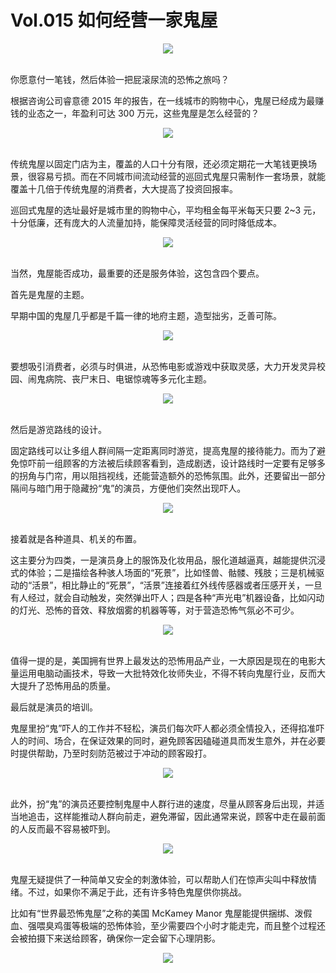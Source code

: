 # Vol.015 如何经营一家鬼屋

<div align=center>
            <img src="https://cdn.jsdelivr.net/gh/XxLittleCxX/paperclip-static/015/1.gif">
          </div>
          <br />

你愿意付一笔钱，然后体验一把屁滚尿流的恐怖之旅吗？

根据咨询公司睿意德 2015 年的报告，在一线城市的购物中心，鬼屋已经成为最赚钱的业态之一，年盈利可达 300 万元，这些鬼屋是怎么经营的？

<div align=center>
            <img src="https://cdn.jsdelivr.net/gh/XxLittleCxX/paperclip-static/015/2.png">
          </div>
          <br />

传统鬼屋以固定门店为主，覆盖的人口十分有限，还必须定期花一大笔钱更换场景，很容易亏损。而在不同城市间流动经营的巡回式鬼屋只需制作一套场景，就能覆盖十几倍于传统鬼屋的消费者，大大提高了投资回报率。

巡回式鬼屋的选址最好是城市里的购物中心，平均租金每平米每天只要 2~3 元，十分低廉，还有庞大的人流量加持，能保障灵活经营的同时降低成本。

<div align=center>
            <img src="https://cdn.jsdelivr.net/gh/XxLittleCxX/paperclip-static/015/3.gif">
          </div>
          <br />

当然，鬼屋能否成功，最重要的还是服务体验，这包含四个要点。

首先是鬼屋的主题。

早期中国的鬼屋几乎都是千篇一律的地府主题，造型拙劣，乏善可陈。

<div align=center>
            <img src="https://cdn.jsdelivr.net/gh/XxLittleCxX/paperclip-static/015/4.gif">
          </div>
          <br />

要想吸引消费者，必须与时俱进，从恐怖电影或游戏中获取灵感，大力开发灵异校园、闹鬼病院、丧尸末日、电锯惊魂等多元化主题。

<div align=center>
            <img src="https://cdn.jsdelivr.net/gh/XxLittleCxX/paperclip-static/015/5.gif">
          </div>
          <br />

然后是游览路线的设计。

固定路线可以让多组人群间隔一定距离同时游览，提高鬼屋的接待能力。而为了避免惊吓前一组顾客的方法被后续顾客看到，造成剧透，设计路线时一定要有足够多的拐角与门帘，用以阻挡视线，还能营造额外的恐怖氛围。此外，还要留出一部分隔间与暗门用于隐藏扮“鬼”的演员，方便他们突然出现吓人。

<div align=center>
            <img src="https://cdn.jsdelivr.net/gh/XxLittleCxX/paperclip-static/015/6.gif">
          </div>
          <br />

接着就是各种道具、机关的布置。

这主要分为四类，一是演员身上的服饰及化妆用品，服化道越逼真，越能提供沉浸式的体验；二是描绘各种骇人场面的“死景”，比如怪兽、骷髅、残肢；三是机械驱动的“活景”，相比静止的“死景”，“活景”连接着红外线传感器或者压感开关，一旦有人经过，就会自动触发，突然弹出吓人；四是各种“声光电”机器设备，比如闪动的灯光、恐怖的音效、释放烟雾的机器等等，对于营造恐怖气氛必不可少。

<div align=center>
            <img src="https://cdn.jsdelivr.net/gh/XxLittleCxX/paperclip-static/015/7.gif">
          </div>
          <br />

值得一提的是，美国拥有世界上最发达的恐怖用品产业，一大原因是现在的电影大量运用电脑动画技术，导致一大批特效化妆师失业，不得不转向鬼屋行业，反而大大提升了恐怖用品的质量。

最后就是演员的培训。

鬼屋里扮“鬼”吓人的工作并不轻松，演员们每次吓人都必须全情投入，还得掐准吓人的时间、场合，在保证效果的同时，避免顾客因磕碰道具而发生意外，并在必要时提供帮助，乃至时刻防范被过于冲动的顾客殴打。

<div align=center>
            <img src="https://cdn.jsdelivr.net/gh/XxLittleCxX/paperclip-static/015/8.gif">
          </div>
          <br />

此外，扮“鬼”的演员还要控制鬼屋中人群行进的速度，尽量从顾客身后出现，并适当地追击，这样能推动人群向前走，避免滞留，因此通常来说，顾客中走在最前面的人反而最不容易被吓到。

<div align=center>
            <img src="https://cdn.jsdelivr.net/gh/XxLittleCxX/paperclip-static/015/9.gif">
          </div>
          <br />

鬼屋无疑提供了一种简单又安全的刺激体验，可以帮助人们在惊声尖叫中释放情绪。不过，如果你不满足于此，还有许多特色鬼屋供你挑战。

比如有“世界最恐怖鬼屋”之称的美国 McKamey Manor 鬼屋能提供捆绑、泼假血、强喂臭鸡蛋等极端的恐怖体验，至少需要四个小时才能走完，而且整个过程还会被拍摄下来送给顾客，确保你一定会留下心理阴影。

<div align=center>
            <img src="https://cdn.jsdelivr.net/gh/XxLittleCxX/paperclip-static/015/10.gif">
          </div>
          <br />
